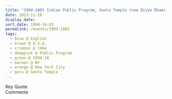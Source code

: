```yaml
---
title: "1994-1003 Indian Public Program, Geeta Temple (now Divya Dham), 34-63 56th Street, Woodside, Queens, New York City, NY, U.S.A."
date: 2023-11-18
display_date: 
sort_date: 1994-10-03
permalink: /events/1994-1003
tags:
  - blue @ English
  - brown @ U.S.A.
  - crimson @ 1994
  - deeppink @ Public Program
  - green @ 1994-10
  - maroon @ NY
  - orange @ New York City
  - peru @ Geeta Temple
---
```


<wave-list>
  <list-title color="green" width="75">Key Quote</list-title>
  <list-item color="BlanchedAlmond"  width="200"></list-item>
  <list-item color="Lavender"></list-item>
  <list-item color="BlanchedAlmond"></list-item>
</wave-list>

<br>

<wave-list>
  <list-title color="green" width="75">Comments</list-title>
  <list-item color="BlanchedAlmond"  width="200"></list-item>
  <list-item color="Lavender"></list-item>
  <list-item color="BlanchedAlmond"></list-item>
</wave-list>